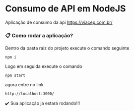 # Consumo de API em NodeJS

Aplicação de consumo da api https://viacep.com.br/

### 📋 Como rodar a aplicação?

Dentro da pasta raiz do projeto execute o comando seguinte

```
npm i
```

Logo em seguida execute o comando

```
npm start
```

agora entre no link 

```
http://localhost:3000/
```

✔️ Sua aplicação ja estará rodando!!!
